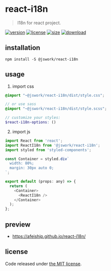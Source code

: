 # react-i18n
> I18n for react project.

[![version][version-image]][version-url]
[![license][license-image]][license-url]
[![size][size-image]][size-url]
[![download][download-image]][download-url]

## installation
```shell
npm install -S @jswork/react-i18n
```

## usage
1. import css
  ```scss
  @import "~@jswork/react-i18n/dist/style.css";

  // or use sass
  @import "~@jswork/react-i18n/dist/style.scss";

  // customize your styles:
  $react-i18n-options: ()
  ```
2. import js
  ```js
  import React from 'react';
  import ReactI18n from '@jswork/react-i18n';
  import styled from 'styled-components';

  const Container = styled.div`
    width: 80%;
    margin: 30px auto 0;
  `;

  export default (props: any) => {
    return (
      <Container>
        <ReactI18n />
      </Container>
    );
  };

  ```

## preview
- https://afeiship.github.io/react-i18n/

## license
Code released under [the MIT license](https://github.com/afeiship/react-i18n/blob/master/LICENSE.txt).

[version-image]: https://img.shields.io/npm/v/@jswork/react-i18n
[version-url]: https://npmjs.org/package/@jswork/react-i18n

[license-image]: https://img.shields.io/npm/l/@jswork/react-i18n
[license-url]: https://github.com/afeiship/react-i18n/blob/master/LICENSE.txt

[size-image]: https://img.shields.io/bundlephobia/minzip/@jswork/react-i18n
[size-url]: https://github.com/afeiship/react-i18n/blob/master/dist/react-i18n.min.js

[download-image]: https://img.shields.io/npm/dm/@jswork/react-i18n
[download-url]: https://www.npmjs.com/package/@jswork/react-i18n
